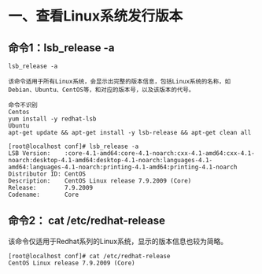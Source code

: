 # 一、查看Linux系统发行版本

## 命令1：lsb_release -a

~~~
lsb_release -a

该命令适用于所有Linux系统，会显示出完整的版本信息，包括Linux系统的名称，如Debian、Ubuntu、CentOS等，和对应的版本号，以及该版本的代号。

命令不识别
Centos
yum install -y redhat-lsb
Ubuntu
apt-get update && apt-get install -y lsb-release && apt-get clean all
~~~

~~~
[root@localhost conf]# lsb_release -a
LSB Version:    :core-4.1-amd64:core-4.1-noarch:cxx-4.1-amd64:cxx-4.1-noarch:desktop-4.1-amd64:desktop-4.1-noarch:languages-4.1-amd64:languages-4.1-noarch:printing-4.1-amd64:printing-4.1-noarch
Distributor ID: CentOS
Description:    CentOS Linux release 7.9.2009 (Core)
Release:        7.9.2009
Codename:       Core
~~~

## 命令2： cat /etc/redhat-release

该命令仅适用于Redhat系列的Linux系统，显示的版本信息也较为简略。

~~~
[root@localhost conf]# cat /etc/redhat-release
CentOS Linux release 7.9.2009 (Core)
~~~


